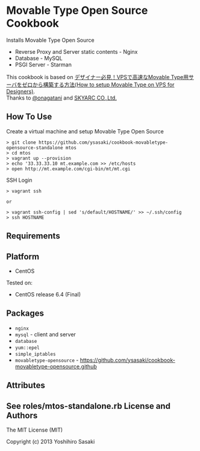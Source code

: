 Movable Type Open Source Cookbook
=================================

Installs Movable Type Open Source

* Reverse Proxy and Server static contents - Nginx
* Database - MySQL
* PSGI Server - Starman

This cookbook is based on [デザイナー必見！VPSで高速なMovable Type用サーバをゼロから構築する方法(How to setup Movable Type on VPS for Designers)](http://www.skyarc.co.jp/engineerblog/entry/movabletype_psgi_mysql.html).  
Thanks to [@onagatani](https://twitter.com/onagatani) and [SKYARC CO.,Ltd.](http://www.skyarc.co.jp)

How To Use
----------

Create a virtual machine and setup Movable Type Open Source

    > git clone https://github.com/ysasaki/cookbook-movabletype-opensource-standalone mtos
    > cd mtos
    > vagrant up --provision
    > echo '33.33.33.10 mt.example.com >> /etc/hosts
    > open http://mt.example.com/cgi-bin/mt/mt.cgi


SSH Login

    > vagrant ssh

    or

    > vagrant ssh-config | sed 's/default/HOSTNAME/' >> ~/.ssh/config
    > ssh HOSTNAME


Requirements
------------

Platform
--------

* CentOS

Tested on:

* CentOS release 6.4 (Final)

Packages
--------

* `nginx`
* `mysql` - client and server
* `database`
* `yum::epel`
* `simple_iptables`
* `movabletype-opensource` - https://github.com/ysasaki/cookbook-movabletype-opensource.github

Attributes
----------

See roles/mtos-standalone.rb
License and Authors
-------------------

The MIT License (MIT)

Copyright (c) 2013 Yoshihiro Sasaki
